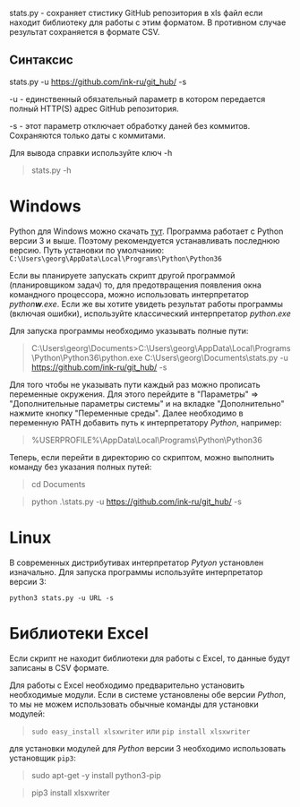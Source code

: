 stats.py - сохраняет стистику GitHub репозитория в xls файл если находит библиотеку для работы с этим форматом. В противном случае результат сохраняется в формате CSV.

## Синтаксис
stats.py -u https://github.com/ink-ru/git_hub/ -s

-u - единственный обязательный параметр в котором передается полный HTTP(S) адрес GitHub репозитория.

-s - этот параметр отключает обработку даней без коммитов. Сохраняются только даты с коммитами.

Для вывода справки используйте ключ -h
> stats.py -h

# Windows
Python для Windows можно скачать [тут](https://www.python.org/downloads/windows/). Программа работает с Python версии 3 и выше. Поэтому рекомендуется устанавливать последнюю версию. Путь установки по умолчанию: `C:\Users\georg\AppData\Local\Programs\Python\Python36`

Если вы планируете запускать скрипт другой программой (планировщиком задач) то, для предотвращения появления окна командного процессора, можно использовать интерпретатор *python**w**.exe*. Если же вы хотите увидеть результат работы программы (включая ошибки), используйте классический интерпретатор *python.exe*

Для запуска программы необходимо указывать полные пути:
> C:\Users\georg\Documents>C:\Users\georg\AppData\Local\Programs\Python\Python36\python.exe C:\Users\georg\Documents\stats.py -u https://github.com/ink-ru/git_hub/ -s

Для того чтобы не указывать пути каждый раз можно прописать переменные окружения. Для этого перейдите в "Параметры" => "Дополнительные параметры системы" и на вкладке "Дополнительно" нажмите кнопку "Переменные среды". Далее необходимо в переменную PATH добавить путь к интерпретатору *Python*, например:
> %USERPROFILE%\AppData\Local\Programs\Python\Python36

Теперь, если перейти в директорию со скриптом, можно выполнить команду без указания полных путей:
> cd Documents

> python .\stats.py -u https://github.com/ink-ru/git_hub/ -s

# Linux
В современных дистрибутивах интерпретатор *Pytyon* установлен изначально. Для запуска программы используйте интерпретатор версии 3:

```python3 stats.py -u URL -s```

# Библиотеки Excel
Если скрипт не находит библиотеки для работы с Excel, то данные будут записаны в CSV формате.

<!-- > sudo apt-get install python-setuptools -->
Для работы с Excel необходимо предварительно установить необходимые модули. Если в системе установлены обе версии *Python*, то мы не можем использовать обычные команды для установки модулей:
> ```sudo easy_install xlsxwriter``` или ```pip install xlsxwriter```

для установки модулей для *Python* версии 3 необходимо использовать установщик `pip3`:
> sudo apt-get -y install python3-pip

> pip3 install xlsxwriter
<!-- > sudo pip3 install xlwt -->

